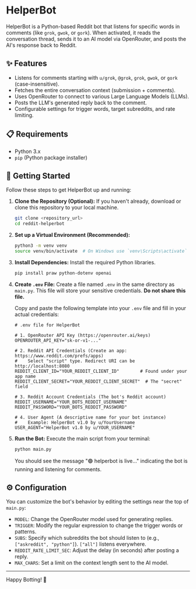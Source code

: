 # HelperBot

HelperBot is a Python-based Reddit bot that listens for specific words in comments (like `grok`, `gwok`, or `gork`). When activated, it reads the conversation thread, sends it to an AI model via OpenRouter, and posts the AI's response back to Reddit.

## ✨ Features

- Listens for comments starting with `u/grok`, `@grok`, `grok`, `gwok`, or `gork` (case-insensitive).
- Fetches the entire conversation context (submission + comments).
- Uses OpenRouter to connect to various Large Language Models (LLMs).
- Posts the LLM's generated reply back to the comment.
- Configurable settings for trigger words, target subreddits, and rate limiting.

## 📋 Requirements

- Python 3.x
- `pip` (Python package installer)

## 🚀 Getting Started

Follow these steps to get HelperBot up and running:

1.  **Clone the Repository (Optional):**
    If you haven't already, download or clone this repository to your local machine.

    ```bash
    git clone <repository_url>
    cd reddit-helperbot
    ```

2.  **Set up a Virtual Environment (Recommended):**

    ```bash
    python3 -m venv venv
    source venv/bin/activate  # On Windows use `venv\Scripts\activate`
    ```

3.  **Install Dependencies:**
    Install the required Python libraries.

    ```bash
    pip install praw python-dotenv openai
    ```

4.  **Create `.env` File:**
    Create a file named `.env` in the same directory as `main.py`. This file will store your sensitive credentials. **Do not share this file.**

    Copy and paste the following template into your `.env` file and fill in your actual credentials:

    ```dotenv
    # .env file for HelperBot

    # 1. OpenRouter API Key (https://openrouter.ai/keys)
    OPENROUTER_API_KEY="sk-or-v1-..."

    # 2. Reddit API Credentials (Create an app: https://www.reddit.com/prefs/apps)
    #    Select "script" type. Redirect URI can be http://localhost:8080
    REDDIT_CLIENT_ID="YOUR_REDDIT_CLIENT_ID"        # Found under your app name
    REDDIT_CLIENT_SECRET="YOUR_REDDIT_CLIENT_SECRET"  # The "secret" field

    # 3. Reddit Account Credentials (The bot's Reddit account)
    REDDIT_USERNAME="YOUR_BOTS_REDDIT_USERNAME"
    REDDIT_PASSWORD="YOUR_BOTS_REDDIT_PASSWORD"

    # 4. User Agent (A descriptive name for your bot instance)
    #    Example: HelperBot v1.0 by u/YourUsername
    USER_AGENT="HelperBot v1.0 by u/YOUR_USERNAME"
    ```

5.  **Run the Bot:**
    Execute the main script from your terminal:
    ```bash
    python main.py
    ```
    You should see the message "🟢 helperbot is live…" indicating the bot is running and listening for comments.

## ⚙️ Configuration

You can customize the bot's behavior by editing the settings near the top of `main.py`:

- `MODEL`: Change the OpenRouter model used for generating replies.
- `TRIGGER`: Modify the regular expression to change the trigger words or patterns.
- `SUBS`: Specify which subreddits the bot should listen to (e.g., `["askreddit", "python"]`). `["all"]` listens everywhere.
- `REDDIT_RATE_LIMIT_SEC`: Adjust the delay (in seconds) after posting a reply.
- `MAX_CHARS`: Set a limit on the context length sent to the AI model.

---

Happy Botting! 🎉
